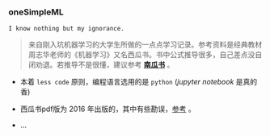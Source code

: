 ### oneSimpleML

```
I know nothing but my ignorance.
```

> 来自刚入坑机器学习的大学生所做的一点点学习记录。参考资料是经典教材周志华老师的《机器学习》又名西瓜书。书中公式推导很多，自己差点没自闭劝退。若推导不是很懂，建议参考 **[南瓜书](https://datawhalechina.github.io/pumpkin-book/#/)** 。



- 本着 `less code` 原则，编程语言选用的是 `python` (*jupyter notebook* 是真的香)
- 西瓜书pdf版为 2016 年出版的，其中有些勘误，[参考](https://cs.nju.edu.cn/zhouzh/zhouzh.files/publication/MLbook2016.htm) 。

- …